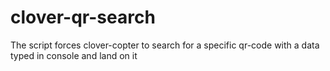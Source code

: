 # clover-qr-search
The script forces clover-copter to search for a specific qr-code with a data typed in console and land on it
